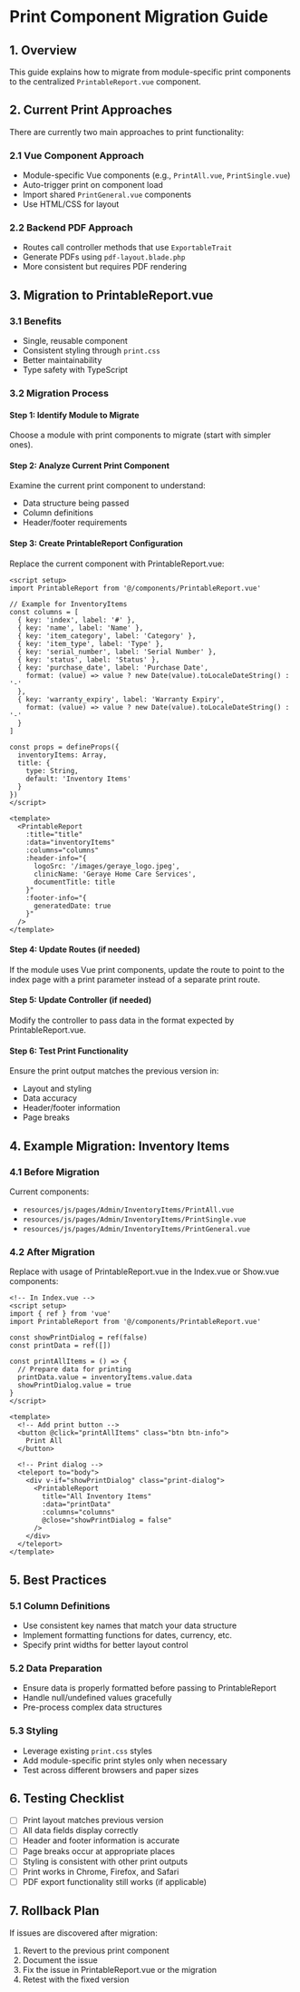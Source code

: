 # Print Component Migration Guide

## 1. Overview

This guide explains how to migrate from module-specific print components to the centralized `PrintableReport.vue` component.

## 2. Current Print Approaches

There are currently two main approaches to print functionality:

### 2.1 Vue Component Approach
- Module-specific Vue components (e.g., `PrintAll.vue`, `PrintSingle.vue`)
- Auto-trigger print on component load
- Import shared `PrintGeneral.vue` components
- Use HTML/CSS for layout

### 2.2 Backend PDF Approach
- Routes call controller methods that use `ExportableTrait`
- Generate PDFs using `pdf-layout.blade.php`
- More consistent but requires PDF rendering

## 3. Migration to PrintableReport.vue

### 3.1 Benefits
- Single, reusable component
- Consistent styling through `print.css`
- Better maintainability
- Type safety with TypeScript

### 3.2 Migration Process

#### Step 1: Identify Module to Migrate
Choose a module with print components to migrate (start with simpler ones).

#### Step 2: Analyze Current Print Component
Examine the current print component to understand:
- Data structure being passed
- Column definitions
- Header/footer requirements

#### Step 3: Create PrintableReport Configuration
Replace the current component with PrintableReport.vue:

```vue
<script setup>
import PrintableReport from '@/components/PrintableReport.vue'

// Example for InventoryItems
const columns = [
  { key: 'index', label: '#' },
  { key: 'name', label: 'Name' },
  { key: 'item_category', label: 'Category' },
  { key: 'item_type', label: 'Type' },
  { key: 'serial_number', label: 'Serial Number' },
  { key: 'status', label: 'Status' },
  { key: 'purchase_date', label: 'Purchase Date', 
    format: (value) => value ? new Date(value).toLocaleDateString() : '-' 
  },
  { key: 'warranty_expiry', label: 'Warranty Expiry',
    format: (value) => value ? new Date(value).toLocaleDateString() : '-' 
  }
]

const props = defineProps({
  inventoryItems: Array,
  title: {
    type: String,
    default: 'Inventory Items'
  }
})
</script>

<template>
  <PrintableReport
    :title="title"
    :data="inventoryItems"
    :columns="columns"
    :header-info="{
      logoSrc: '/images/geraye_logo.jpeg',
      clinicName: 'Geraye Home Care Services',
      documentTitle: title
    }"
    :footer-info="{
      generatedDate: true
    }"
  />
</template>
```

#### Step 4: Update Routes (if needed)
If the module uses Vue print components, update the route to point to the index page with a print parameter instead of a separate print route.

#### Step 5: Update Controller (if needed)
Modify the controller to pass data in the format expected by PrintableReport.vue.

#### Step 6: Test Print Functionality
Ensure the print output matches the previous version in:
- Layout and styling
- Data accuracy
- Header/footer information
- Page breaks

## 4. Example Migration: Inventory Items

### 4.1 Before Migration
Current components:
- `resources/js/pages/Admin/InventoryItems/PrintAll.vue`
- `resources/js/pages/Admin/InventoryItems/PrintSingle.vue`
- `resources/js/pages/Admin/InventoryItems/PrintGeneral.vue`

### 4.2 After Migration
Replace with usage of PrintableReport.vue in the Index.vue or Show.vue components:

```vue
<!-- In Index.vue -->
<script setup>
import { ref } from 'vue'
import PrintableReport from '@/components/PrintableReport.vue'

const showPrintDialog = ref(false)
const printData = ref([])

const printAllItems = () => {
  // Prepare data for printing
  printData.value = inventoryItems.value.data
  showPrintDialog.value = true
}
</script>

<template>
  <!-- Add print button -->
  <button @click="printAllItems" class="btn btn-info">
    Print All
  </button>
  
  <!-- Print dialog -->
  <teleport to="body">
    <div v-if="showPrintDialog" class="print-dialog">
      <PrintableReport
        title="All Inventory Items"
        :data="printData"
        :columns="columns"
        @close="showPrintDialog = false"
      />
    </div>
  </teleport>
</template>
```

## 5. Best Practices

### 5.1 Column Definitions
- Use consistent key names that match your data structure
- Implement formatting functions for dates, currency, etc.
- Specify print widths for better layout control

### 5.2 Data Preparation
- Ensure data is properly formatted before passing to PrintableReport
- Handle null/undefined values gracefully
- Pre-process complex data structures

### 5.3 Styling
- Leverage existing `print.css` styles
- Add module-specific print styles only when necessary
- Test across different browsers and paper sizes

## 6. Testing Checklist

- [ ] Print layout matches previous version
- [ ] All data fields display correctly
- [ ] Header and footer information is accurate
- [ ] Page breaks occur at appropriate places
- [ ] Styling is consistent with other print outputs
- [ ] Print works in Chrome, Firefox, and Safari
- [ ] PDF export functionality still works (if applicable)

## 7. Rollback Plan

If issues are discovered after migration:
1. Revert to the previous print component
2. Document the issue
3. Fix the issue in PrintableReport.vue or the migration
4. Retest with the fixed version